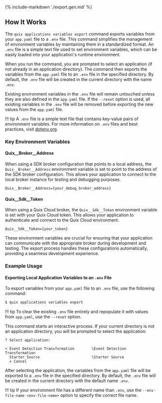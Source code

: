 {% include-markdown './export.gen.md' %}

## How It Works

The `quix applications variables export` command exports variables from your `app.yaml` file to a `.env` file. This command simplifies the management of environment variables by maintaining them in a standardized format. An `.env` file is a simple text file used to set environment variables, which can be easily loaded into your application's runtime environment.

When you run the command, you are prompted to select an application (if not already in an application directory). The command then exports the variables from the `app.yaml` file to an `.env` file in the specified directory. By default, the `.env` file will be created in the current directory with the name `.env`.

Existing environment variables in the `.env` file will remain untouched unless they are also defined in the `app.yaml` file. If the `--reset` option is used, all existing variables in the `.env` file will be removed before exporting the new values from the `app.yaml` file.

!!! tip
    A `.env` file is a simple text file that contains key-value pairs of environment variables. For more information on `.env` files and best practices, visit [dotenv.org](https://www.dotenv.org/docs/security/env).

### Key Environment Variables

#### Quix__Broker__Address

When using a SDK broker configuration that points to a local address, the `Quix__Broker__Address` environment variable is set to point to the address of the SDK broker configuration. This allows your application to connect to the local broker instance for testing and debugging purposes.

```
Quix__Broker__Address={your_debug_broker_address}
```

#### Quix__Sdk__Token

When using a Quix Cloud broker, the `Quix__Sdk__Token` environment variable is set with your Quix Cloud token. This allows your application to authenticate and connect to the Quix Cloud environment.

```
Quix__Sdk__Token={your_token}
```

These environment variables are crucial for ensuring that your application can communicate with the appropriate broker during development and testing. The export process handles these configurations automatically, providing a seamless development experience.

### Example Usage

#### Exporting Local Application Variables to an `.env` File

To export variables from your `app.yaml` file to an `.env` file, use the following command:

```bash
$ quix applications variables export
```

!!! tip
    To clear the existing `.env` file entirely and repopulate it with values from `app.yaml`, use the `--reset` option.

This command starts an interactive process. If your current directory is not an application directory, you will be prompted to select the application:

```text
? Select application:

> Event Detection Transformation        \Event Detection Transformation
  Starter Source                        \Starter Source
  ✗ Cancel
```

After selecting the application, the variables from the `app.yaml` file will be exported to a `.env` file in the specified directory. By default, the `.env` file will be created in the current directory with the default name `.env`.

!!! tip
    If your environment file has a different name than `.env`, use the `--env-file-name <env-file-name>` option to specify the correct file name.
